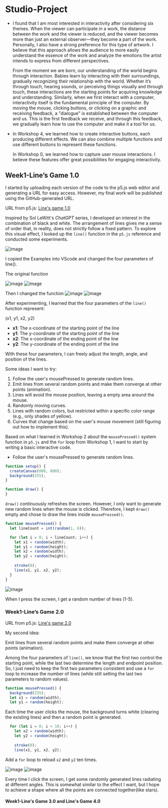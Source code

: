 # Studio-Project

- I found that I am most interested in interactivity after considering six themes. When the viewer can participate in a work, the distance between the work and the viewer is reduced, and the viewer becomes more than just an external observer—they become a part of the work. Personally, I also have a strong preference for this type of artwork. I believe that this approach allows the audience to more easily understand the essence of the work and analyze the emotions the artist intends to express from different perspectives.
  
  From the moment we are born, our understanding of the world begins through interaction. Babies learn by interacting with their surroundings, gradually recognizing their relationship with the world. Whether it’s through touch, hearing sounds, or perceiving things visually and through touch, these interactions are the starting points for acquiring knowledge and understanding. Similarly, when we first interact with a computer, interactivity itself is the fundamental principle of the computer. By moving the mouse, clicking buttons, or clicking on a graphic and receiving feedback, a "dialogue" is established between the computer and us. This is the first feedback we receive, and through this feedback, we gradually learn how to use the computer and make it a tool for us.

- In Workshop 4, we learned how to create interactive buttons, each producing different effects. We can also combine multiple functions and use different buttons to represent these functions.

  In Workshop 0, we learned how to capture user mouse interactions. I believe these features offer great possibilities for engaging interactivity.

## Week1-Line’s Game 1.0

I started by uploading each version of the code to the p5.js web editor and generating a URL for easy access. However, my final work will be published using the GitHub-generated URL.

URL from p5.js: [Line's game 1.0](https://editor.p5js.org/wtan387/full/yineqLirn)

Inspired by Sol LeWitt's *ChatGPT* series, I developed an interest in the combination of black and white. The arrangement of lines gives me a sense of order that, in reality, does not strictly follow a fixed pattern. To explore this visual effect, I looked up the `line()` function in the `p5.js` reference and conducted some experiments.

![image](https://github.com/user-attachments/assets/cdcca91f-5dd1-4ee1-83a3-953da22f572a)

I copied the Examples into VScode and changed the four parameters of line().

The original function

![image](https://github.com/user-attachments/assets/8cd2cef1-b779-495f-bd3d-75b5e81a50bd)
![image](https://github.com/user-attachments/assets/e412ded7-f781-4ef2-8fe4-4c85caefdea6)

Then I changed the function
![image](https://github.com/user-attachments/assets/a6194eed-7ce4-4b08-9c60-66f658b67d46)
![image](https://github.com/user-attachments/assets/3f97365e-9e58-41ff-8b15-5059a2790d22)

After experimenting, I learned that the four parameters of the `line()` function represent:  

(x1, y1, x2, y2)  
- **x1**: The x-coordinate of the starting point of the line  
- **y1**: The y-coordinate of the starting point of the line  
- **x2**: The x-coordinate of the ending point of the line  
- **y2**: The y-coordinate of the ending point of the line  

With these four parameters, I can freely adjust the length, angle, and position of the lines.

Some ideas I want to try:  

1. Follow the user's mousePressed to generate random lines.  
2. Emit lines from several random points and make them converge at other points (animation).  
3. Lines will avoid the mouse position, leaving a empty area around the mouse.  
4. Randomly moving curves.  
5. Lines with random colors, but restricted within a specific color range (e.g., only shades of yellow).  
6. Curves that change based on the user's mouse movement (still figuring out how to implement this).

Based on what I learned in Workshop 2 about the `mousePressed()` system function in `p5.js` and the `for` loop from Workshop 1, I want to start by writing a basic interactive code.
- Follow the user's mousePressed to generate random lines.

```javascript
function setup() {
  createCanvas(800, 800);
  background(255);
}

function draw() {
}
```

`draw()` continuously refreshes the screen. However, I only want to generate new random lines when the mouse is clicked. Therefore, I kept `draw()` empty and chose to draw the lines inside `mousePressed()`.

```Javascript
function mousePressed() {
  let lineCount = int(random(1, 6));

  for (let i = 0; i < lineCount; i++) {
    let x1 = random(width);
    let y1 = random(height);
    let x2 = random(width);
    let y2 = random(height);
    
    stroke(0);
    line(x1, y1, x2, y2);
  }
}
```

![image](https://github.com/user-attachments/assets/d95ecf3c-f72e-463a-9019-fb5f91e8f6aa)

When I press the screen, I get a random number of lines (1-5).

### Week1-Line’s Game 2.0

URL from p5.js: [Line's game 2.0](https://editor.p5js.org/wtan387/full/bJvAAgsKT)

My second idea:

Emit lines from several random points and make them converge at other points (animation).  

Among the four parameters of `line()`, we know that the first two control the starting point, while the last two determine the length and endpoint position. So, I just need to keep the first two parameters consistent and use a `for` loop to increase the number of lines (while still setting the last two parameters to random values).

```Javascript
function mousePressed() {
  background(255); 
  let x1 = random(width);
  let y1 = random(height);
```

Each time the user clicks the mouse, the background turns white (clearing the existing lines) and then a random point is generated.

```Javascript
  for (let i = 0; i < 10; i++) { 
    let x2 = random(width);
    let y2 = random(height);
   
    stroke(0);
    line(x1, y1, x2, y2);
```

Add a `for` loop to reload `x2` and `y2` ten times.

![image](https://github.com/user-attachments/assets/1c85719b-11a1-4137-8357-e541bb9916c7)
![image](https://github.com/user-attachments/assets/cd38004b-a08c-4ac9-b796-97c2ef5f2a0d)

Every time I click the screen, I get some randomly generated lines radiating at different angles. This is somewhat similar to the effect I want, but I hope to achieve a shape where all the points are connected together(like stars).

#### Week1-Line's Game 3.0 and Line's Game 4.0
